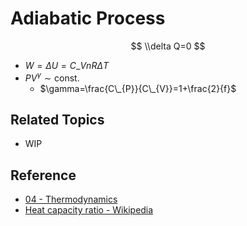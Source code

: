 # Adiabatic Process

$$
\\delta Q=0
$$

* $W=\Delta U=C\_{V}nR\Delta T$
* $PV^{\gamma}\sim\text{const.}$
  * $\gamma=\frac{C\_{P}}{C\_{V}}=1+\frac{2}{f}$

## Related Topics

* WIP

## Reference

* [04 - Thermodynamics](../../../../00%20-%20Summary/SCPY142%20-%20Physics%20for%20Medical%20Students/04%20-%20Thermodynamics.md)
* [Heat capacity ratio - Wikipedia](https://en.wikipedia.org/wiki/Heat_capacity_ratio)
